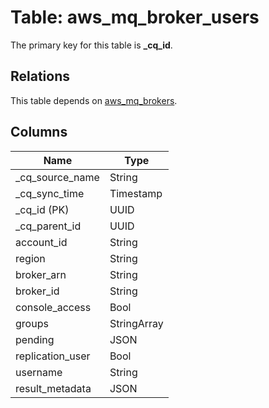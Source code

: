 # Table: aws_mq_broker_users



The primary key for this table is **_cq_id**.

## Relations
This table depends on [aws_mq_brokers](aws_mq_brokers.md).


## Columns
| Name          | Type          |
| ------------- | ------------- |
|_cq_source_name|String|
|_cq_sync_time|Timestamp|
|_cq_id (PK)|UUID|
|_cq_parent_id|UUID|
|account_id|String|
|region|String|
|broker_arn|String|
|broker_id|String|
|console_access|Bool|
|groups|StringArray|
|pending|JSON|
|replication_user|Bool|
|username|String|
|result_metadata|JSON|